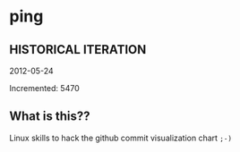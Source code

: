 # ping

## HISTORICAL ITERATION
2012-05-24

Incremented: 5470

## What is this?? 
Linux skills to hack the github commit visualization chart `;-)`

